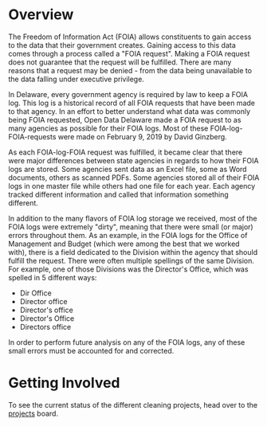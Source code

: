 # Overview

The Freedom of Information Act (FOIA) allows constituents to gain access to the data that their government creates. Gaining access to this data comes through a process called a "FOIA request". Making a FOIA request does not guarantee that the request will be fulfilled. There are many reasons that a request may be denied - from the data being unavailable to the data falling under executive privilege.

In Delaware, every government agency is required by law to keep a FOIA log. This log is a historical record of all FOIA requests that have been made to that agency. In an effort to better understand what data was commonly being FOIA requested, Open Data Delaware made a FOIA request to as many agencies as possible for their FOIA logs. Most of these FOIA-log-FOIA-requests were made on February 9, 2019 by David Ginzberg.

As each FOIA-log-FOIA request was fulfilled, it became clear that there were major differences between state agencies in regards to how their FOIA logs are stored. Some agencies sent data as an Excel file, some as Word documents, others as scanned PDFs. Some agencies stored all of their FOIA logs in one master file while others had one file for each year. Each agency tracked different information and called that information something different.

In addition to the many flavors of FOIA log storage we received, most of the FOIA logs were extremely "dirty", meaning that there were small (or major) errors throughout them. As an example, in the FOIA logs for the Office of Management and Budget (which were among the best that we worked with), there is a field dedicated to the Division within the agency that should fulfill the request. There were often multiple spellings of the same Division. For example, one of those Divisions was the Director's Office, which was spelled in 5 different ways:

* Dir Office
* Director office
* Director's office
* Director's Office
* Directors office

In order to perform future analysis on any of the FOIA logs, any of these small errors must be accounted for and corrected.

# Getting Involved

To see the current status of the different cleaning projects, head over to the [projects](https://github.com/OpenDataDE/DE_foia_log_cleaning/projects) board.